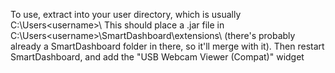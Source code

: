To use, extract into your user directory, which is usually C:\Users\<username>\ This should place a .jar file in C:\Users\<username>\SmartDashboard\extensions\ (there's probably already a SmartDashboard folder in there, so it'll merge with it). Then restart SmartDashboard, and add the "USB Webcam Viewer (Compat)" widget

